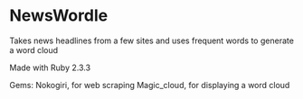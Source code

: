 # NewsWordle

Takes news headlines from a few sites and uses frequent words to generate a word cloud

Made with Ruby 2.3.3

Gems:
    Nokogiri, for web scraping
    Magic_cloud, for displaying a word cloud

